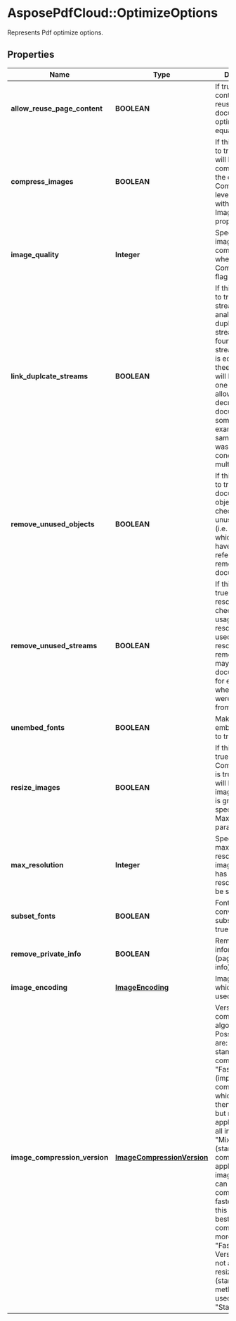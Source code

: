 ﻿# AsposePdfCloud::OptimizeOptions
Represents Pdf optimize options.

## Properties
Name | Type | Description | Notes
------------ | ------------- | ------------- | -------------
**allow_reuse_page_content** | **BOOLEAN** | If true page contents will be reused when document is optimized for equal pages. | [optional] 
**compress_images** | **BOOLEAN** | If this flag is set to true images will be compressed in the document. Compression level is specified with ImageQuality property. | [optional] 
**image_quality** | **Integer** | Specifies level of image compression when CompressImages flag is used. | [optional] 
**link_duplcate_streams** | **BOOLEAN** | If this flag is set to true, Resource streams will be analyzed. If duplicate streams are found (i.e. if stream contents is equal), then thees streams will be stored as one object.  This allows to decrease document size in some cases (for example, when same document was concatenated multiple times). | [optional] 
**remove_unused_objects** | **BOOLEAN** | If this flag is set to true, all document objects will be checked and unused objects (i.e. objects which does not have any reference) are removed from document. | [optional] 
**remove_unused_streams** | **BOOLEAN** | If this flag set to true, every resource is checked on it&#39;s usage. If resource is never used, then resources is removed. This may decrease document size for example when pages were extracted from document.  | [optional] 
**unembed_fonts** | **BOOLEAN** | Make fonts not embedded if set to true.  | [optional] 
**resize_images** | **BOOLEAN** | If this flag set to true and CompressImages is true images will be resized if image resolution is greater then specified MaxResolution parameter. | [optional] 
**max_resolution** | **Integer** | Specifies maximum resolution of images. If image has higher resolution it will be scaled. | [optional] 
**subset_fonts** | **BOOLEAN** | Fonts will be converted into subsets if set to true. | [optional] 
**remove_private_info** | **BOOLEAN** | Remove private information (page piece info). | [optional] 
**image_encoding** | [**ImageEncoding**](ImageEncoding.md) | Image encode which will be used. | [optional] 
**image_compression_version** | [**ImageCompressionVersion**](ImageCompressionVersion.md) | Version of compression algorithm. Possible values are: &quot;Standard&quot; - standard compression, &quot;Fast&quot; - fast (improved compression which is faster then standard but may be applicable not for all images), &quot;Mixed&quot; - mixed (standard compression is applied to images which can not be compressed by  faster algorithm, this may give best compression but more slow then &quot;Fast&quot; algorithm. Version &quot;Fast&quot; is not applicable for resizing images (standard method will be used). Default is &quot;Standard&quot;. | [optional] 


